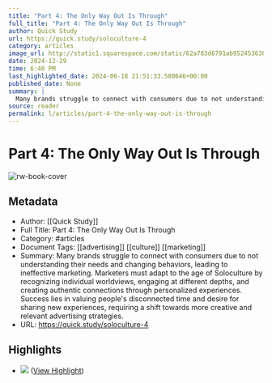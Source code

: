 ```yaml
---
title: "Part 4: The Only Way Out Is Through"
full_title: "Part 4: The Only Way Out Is Through"
author: Quick Study
url: https://quick.study/soloculture-4
category: articles
image_url: http://static1.squarespace.com/static/62a783d6791ab95245363820/t/65ce11c061882d24ce22a5aa/1705331285248/Studio+Shodwe.png?format=1500w
date: 2024-12-29
time: 6:40 PM
last_highlighted_date: 2024-06-18 21:51:33.580646+00:00
published_date: None
summary: |
  Many brands struggle to connect with consumers due to not understanding their needs and changing behaviors, leading to ineffective marketing. Marketers must adapt to the age of Soloculture by recognizing individual worldviews, engaging at different depths, and creating authentic connections through personalized experiences. Success lies in valuing people's disconnected time and desire for sharing new experiences, requiring a shift towards more creative and relevant advertising strategies.
source: reader
permalink: l/articles/part-4-the-only-way-out-is-through
---
```

# Part 4: The Only Way Out Is Through

![rw-book-cover](http://static1.squarespace.com/static/62a783d6791ab95245363820/t/65ce11c061882d24ce22a5aa/1705331285248/Studio+Shodwe.png?format=1500w)

## Metadata
- Author: [[Quick Study]]
- Full Title: Part 4: The Only Way Out Is Through
- Category: #articles
- Document Tags: [[advertising]] [[culture]] [[marketing]] 
- Summary: Many brands struggle to connect with consumers due to not understanding their needs and changing behaviors, leading to ineffective marketing. Marketers must adapt to the age of Soloculture by recognizing individual worldviews, engaging at different depths, and creating authentic connections through personalized experiences. Success lies in valuing people's disconnected time and desire for sharing new experiences, requiring a shift towards more creative and relevant advertising strategies.
- URL: https://quick.study/soloculture-4

## Highlights
- ![](https://images.squarespace-cdn.com/content/v1/62a783d6791ab95245363820/e6e2b322-1ca8-4106-ac83-a261a00fde38/Untitled+design+%281%29.png?format=2500w) ([View Highlight](https://read.readwise.io/read/01j0pnawhwh3wxwgjd8c8a9296))


